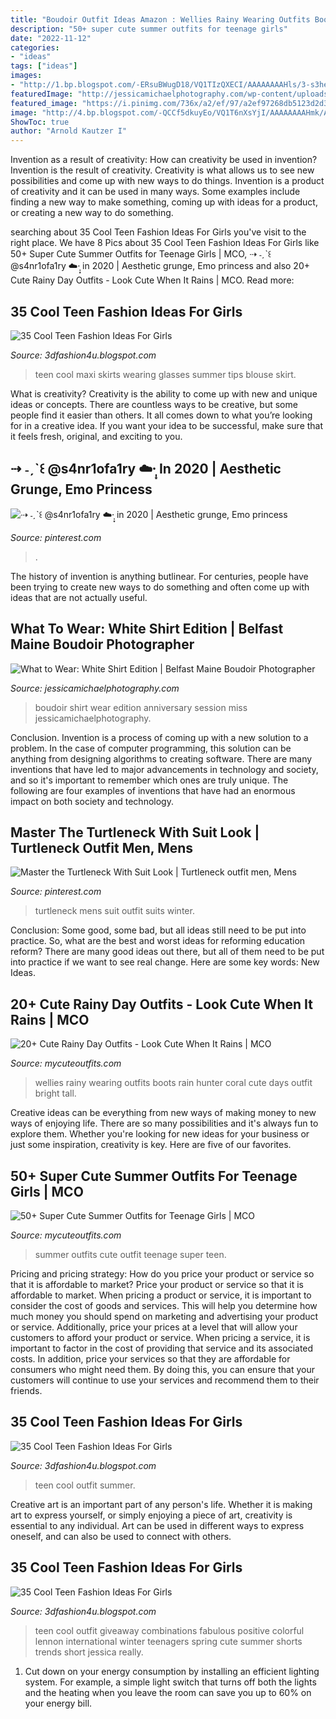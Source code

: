 ```yaml
---
title: "Boudoir Outfit Ideas Amazon : Wellies Rainy Wearing Outfits Boots Rain Hunter Coral Cute Days Outfit Bright Tall"
description: "50+ super cute summer outfits for teenage girls"
date: "2022-11-12"
categories:
- "ideas"
tags: ["ideas"]
images:
- "http://1.bp.blogspot.com/-ERsuBWugD18/VQ1TIzQXECI/AAAAAAAAHls/3-s3he8cYe0/s1600/Cool-teen-fashion-Ideas-For-Girls-38.jpg"
featuredImage: "http://jessicamichaelphotography.com/wp-content/uploads/galleries/post-4402/full/Kelly027.jpg"
featured_image: "https://i.pinimg.com/736x/a2/ef/97/a2ef97268db5123d2d3917470b91794a.jpg"
image: "http://4.bp.blogspot.com/-QCCf5dkuyEo/VQ1T6nXsYjI/AAAAAAAAHmk/A3MV8dFVTXc/s1600/Cool-teen-fashion-Ideas-For-Girls-5.jpg"
ShowToc: true
author: "Arnold Kautzer I"
---
```



Invention as a result of creativity: How can creativity be used in invention?
Invention is the result of creativity. Creativity is what allows us to see new possibilities and come up with new ways to do things. Invention is a product of creativity and it can be used in many ways. Some examples include finding a new way to make something, coming up with ideas for a product, or creating a new way to do something.

	

		
searching about 35 Cool Teen Fashion Ideas For Girls you've visit to the right place. We have 8 Pics about 35 Cool Teen Fashion Ideas For Girls like 50+ Super Cute Summer Outfits for Teenage Girls | MCO, ⇢ ˗ˏˋ꒰ @s4nr1ofa1ry ☁️·̩͙ in 2020 | Aesthetic grunge, Emo princess and also 20+ Cute Rainy Day Outfits - Look Cute When It Rains | MCO. Read more:
		
    
## 35 Cool Teen Fashion Ideas For Girls

<img loading=lazy src="http://4.bp.blogspot.com/-QCCf5dkuyEo/VQ1T6nXsYjI/AAAAAAAAHmk/A3MV8dFVTXc/s1600/Cool-teen-fashion-Ideas-For-Girls-5.jpg" onerror="this.onerror=null;this.src='https://tse2.mm.bing.net/th?id=OIP.sprLijm-xyBouEdGxV1jeQHaLJ&amp;pid=15.1';" alt="35 Cool Teen Fashion Ideas For Girls">

_Source: 3dfashion4u.blogspot.com_

>teen cool maxi skirts wearing glasses summer tips blouse skirt. 

	

What is creativity?
Creativity is the ability to come up with new and unique ideas or concepts. There are countless ways to be creative, but some people find it easier than others. It all comes down to what you’re looking for in a creative idea. If you want your idea to be successful, make sure that it feels fresh, original, and exciting to you.

    
## ⇢ ˗ˏˋ꒰ @s4nr1ofa1ry ☁️·̩͙ In 2020 | Aesthetic Grunge, Emo Princess

<img loading=lazy src="https://i.pinimg.com/736x/a2/ef/97/a2ef97268db5123d2d3917470b91794a.jpg" onerror="this.onerror=null;this.src='https://tse3.mm.bing.net/th?id=OIP.JDWpcunTJSt3gD5Vnr7cQAHaKO&amp;pid=15.1';" alt="⇢ ˗ˏˋ꒰ @s4nr1ofa1ry ☁️·̩͙ in 2020 | Aesthetic grunge, Emo princess">

_Source: pinterest.com_

>. 

	

The history of invention is anything butlinear. For centuries, people have been trying to create new ways to do something and often come up with ideas that are not actually useful.

    
## What To Wear: White Shirt Edition | Belfast Maine Boudoir Photographer

<img loading=lazy src="http://jessicamichaelphotography.com/wp-content/uploads/galleries/post-4402/full/Kelly027.jpg" onerror="this.onerror=null;this.src='https://tse4.mm.bing.net/th?id=OIP.zx5La9JNtu_n9uPn6i7kgwHaE5&amp;pid=15.1';" alt="What to Wear: White Shirt Edition | Belfast Maine Boudoir Photographer">

_Source: jessicamichaelphotography.com_

>boudoir shirt wear edition anniversary session miss jessicamichaelphotography. 

	

Conclusion.
Invention is a process of coming up with a new solution to a problem. In the case of computer programming, this solution can be anything from designing algorithms to creating software. There are many inventions that have led to major advancements in technology and society, and so it's important to remember which ones are truly unique. The following are four examples of inventions that have had an enormous impact on both society and technology.

    
## Master The Turtleneck With Suit Look | Turtleneck Outfit Men, Mens

<img loading=lazy src="https://i.pinimg.com/736x/cc/59/be/cc59be041aa0c53533b18f653149c7c9--mens-turtleneck-mens-fashion.jpg" onerror="this.onerror=null;this.src='https://tse4.mm.bing.net/th?id=OIP.VGoDtCw6ihS2sXYceOHuewHaHa&amp;pid=15.1';" alt="Master the Turtleneck With Suit Look | Turtleneck outfit men, Mens">

_Source: pinterest.com_

>turtleneck mens suit outfit suits winter. 

	

Conclusion: Some good, some bad, but all ideas still need to be put into practice.
So, what are the best and worst ideas for reforming education reform? There are many good ideas out there, but all of them need to be put into practice if we want to see real change. Here are some key words: New Ideas.

    
## 20+ Cute Rainy Day Outfits - Look Cute When It Rains | MCO

<img loading=lazy src="https://mycuteoutfits.com/wp-content/uploads/2017/07/f797e9050112414c0b7a8e33308ed8dc.jpg" onerror="this.onerror=null;this.src='https://tse3.mm.bing.net/th?id=OIP._FTU3e2tpP8Lful2hJaT2AHaLF&amp;pid=15.1';" alt="20+ Cute Rainy Day Outfits - Look Cute When It Rains | MCO">

_Source: mycuteoutfits.com_

>wellies rainy wearing outfits boots rain hunter coral cute days outfit bright tall. 

	

Creative ideas can be everything from new ways of making money to new ways of enjoying life. There are so many possibilities and it's always fun to explore them. Whether you're looking for new ideas for your business or just some inspiration, creativity is key. Here are five of our favorites.

    
## 50+ Super Cute Summer Outfits For Teenage Girls | MCO

<img loading=lazy src="https://mycuteoutfits.com/wp-content/uploads/2017/07/87e943215ed2fc8d97eb216e5947593b.jpg" onerror="this.onerror=null;this.src='https://tse4.mm.bing.net/th?id=OIP.u9NYiUTfpXMA_CGvsQmUZQHaKy&amp;pid=15.1';" alt="50+ Super Cute Summer Outfits for Teenage Girls | MCO">

_Source: mycuteoutfits.com_

>summer outfits cute outfit teenage super teen. 

	

Pricing and pricing strategy: How do you price your product or service so that it is affordable to market?
Price your product or service so that it is affordable to market. When pricing a product or service, it is important to consider the cost of goods and services. This will help you determine how much money you should spend on marketing and advertising your product or service. Additionally, price your prices at a level that will allow your customers to afford your product or service. When pricing a service, it is important to factor in the cost of providing that service and its associated costs. In addition, price your services so that they are affordable for consumers who might need them. By doing this, you can ensure that your customers will continue to use your services and recommend them to their friends.

    
## 35 Cool Teen Fashion Ideas For Girls

<img loading=lazy src="http://3.bp.blogspot.com/-m2kzpI4X2pI/VQ1SRiH0EwI/AAAAAAAAHj8/C0xj4eGlK2A/s1600/Cool-teen-fashion-Ideas-For-Girls-22.jpg" onerror="this.onerror=null;this.src='https://tse3.mm.bing.net/th?id=OIP.NLBtYvjBUq_FUoo_4AngCAHaPU&amp;pid=15.1';" alt="35 Cool Teen Fashion Ideas For Girls">

_Source: 3dfashion4u.blogspot.com_

>teen cool outfit summer. 

	

Creative art is an important part of any person's life. Whether it is making art to express yourself, or simply enjoying a piece of art, creativity is essential to any individual. Art can be used in different ways to express oneself, and can also be used to connect with others.

    
## 35 Cool Teen Fashion Ideas For Girls

<img loading=lazy src="http://1.bp.blogspot.com/-ERsuBWugD18/VQ1TIzQXECI/AAAAAAAAHls/3-s3he8cYe0/s1600/Cool-teen-fashion-Ideas-For-Girls-38.jpg" onerror="this.onerror=null;this.src='https://tse1.mm.bing.net/th?id=OIP.S_u5ActfvdZUDNt2lLhYCAHaLD&amp;pid=15.1';" alt="35 Cool Teen Fashion Ideas For Girls">

_Source: 3dfashion4u.blogspot.com_

>teen cool outfit giveaway combinations fabulous positive colorful lennon international winter teenagers spring cute summer shorts trends short jessica really. 

	

1. Cut down on your energy consumption by installing an efficient lighting system. For example, a simple light switch that turns off both the lights and the heating when you leave the room can save you up to 60% on your energy bill.

